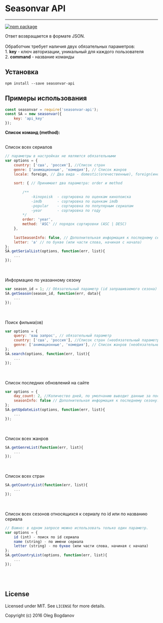 # Seasonvar API
------------
[![npm package](https://nodei.co/npm/seasonvar-api.png?downloads=true&downloadRank=true&stars=true)](https://nodei.co/npm/seasonvar-api/)



Ответ возвращается в формате JSON.<br/><br/>Обработчик требует наличия двух обязательных параметров:<br/>1. **key** - ключ авторизации, уникальный для каждого пользователя<br/>2. **command** - название команды


## Установка

    npm install --save seasonvar-api


## Примеры использования

```js
const seasonvar = require('seasonvar-api');
const SA = new seasonvar({
    key: 'api_key'
});
```

**Список команд (method):**<br/><br/>

Cписок всех сериалов<br/>

```js
// параметры в настройках не являются обязательными
var options = {
    country: ['сша', 'россия'], //Список стран
    genre: ['анимационные', 'комедия'], // Список жанров
    locale: foreign, // Два вида - domestic(отечественные), foreign(иностранные)
    
    sort: { // Принимает два параметра: order и method
    
        /**
            -kinopoisk  - сортировка по оценкам кинопоиска
            -imdb       - сортировка по оценкам imdb
            -popular    - сортировка по популярным сериалам
            -year       - сортировка по году
        */
        order: 'year',
        method: 'ASC' // порядок сортировки (ASC | DESC)
    },
    
    lastSeasonInfo: false, // Дополнительная информация к последнему сезону (По умолчанию - false)
    letter: 'a' // по букве (или части слова, начиная с начала)
};
SA.getSerialList(options, function(err, list){
    ...
});
```

<br/><br/>
Информацию по указанному сезону<br/>

```js
var season_id = 1; // Обязательный параметр (id запрашиваемого сезона)
SA.getSeason(season_id, function(err, data){
    ...
});
```

<br/><br/>
Поиск фильма(ов)<br/>

```js
var options = {
    query: 'ваш запрос', // обязательный параметр
    country: ['сша', 'россия'], //Список стран (необязательный параметр)
    genre: ['анимационные', 'комедия'], // Список жанров (необязательный параметр)
};
SA.search(options, function(err, list){
    ...
});
```

<br/><br/>
Список последних обновлений на сайте<br/>

```js
var options = {
    day_count: 2, //Количество дней, по умолчанию выводит данные за последние 7 дней (необязательный параметр)
    seasonInfo: false // Дополнительная информация к последнему сезону. По умолчанию - false. (необязательный параметр)
};
SA.getUpdateList(options, function(err, list){
    ...
});
```

<br/><br/>
Список всех жанров<br/>

```js
SA.getGenreList(function(err, list){
    ...
});
```

<br/><br/>
Список всех стран<br/>

```js
SA.getCountryList(function(err, list){
    ...
});
```

<br/><br/>
Список всех сезонов относящихся к сериалу по id или по названию сериала<br/>

```js
// Важно: в одном запросе можно использовать только один параметр.
var options = {
    id (int) - поиск по id сериала
    name (string) - по имени сериала
    letter (string) - по букве (или части слова, начиная с начала)
};
SA.getCountryList(options, function(err, list){
    ...
});
```

<br/><br/>

## License

Licensed under MIT. See `LICENSE` for more details.

Copyright (c) 2016 Oleg Bogdanov
